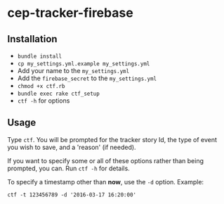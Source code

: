 # cep-tracker-firebase

## Installation
* `bundle install`
* `cp my_settings.yml.example my_settings.yml`
* Add your name to the `my_settings.yml`
* Add the `firebase_secret` to the `my_settings.yml`
* `chmod +x ctf.rb`
* `bundle exec rake ctf_setup`
* `ctf -h` for options

## Usage
Type `ctf`. You will be prompted for the tracker story Id, the type of
event you wish to save, and a 'reason' (if needed).

If you want to specify some or all of these options rather than being
prompted, you can. Run `ctf -h` for details.

To specify a timestamp other than __now__, use the `-d` option. Example:

`ctf -t 123456789 -d '2016-03-17 16:20:00'`
